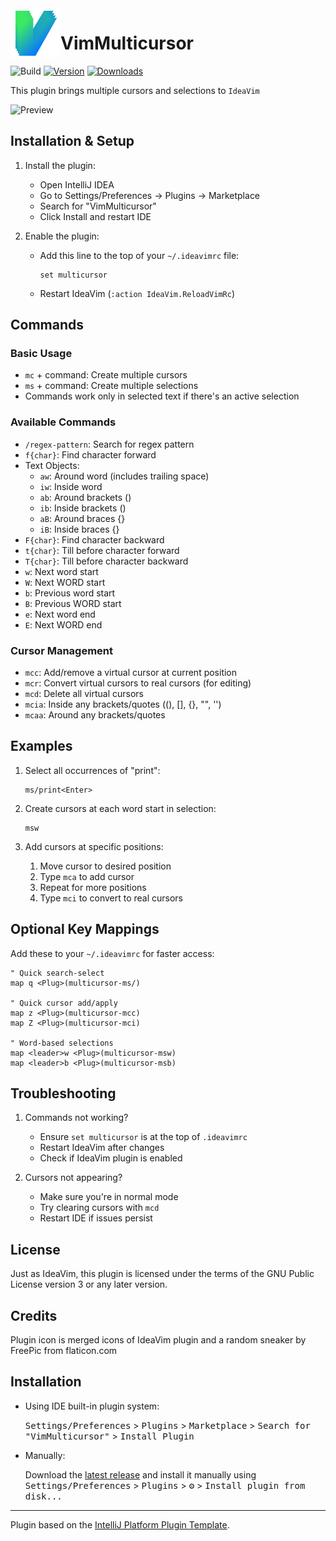<img src="src/main/resources/pluginIcon.svg" width="80" height="80" alt="icon" align="left"/>

VimMulticursor
===
![Build](https://github.com/dankinsoid/VimMulticursor/workflows/Build/badge.svg)
[![Version](https://img.shields.io/jetbrains/plugin/v/19162-VimMulticursor.svg)](https://plusins.jetbrains.com/plugin/19162-VimMulticursor)
[![Downloads](https://img.shields.io/jetbrains/plugin/d/19162-VimMulticursor.svg)](https://plugins.jetbrains.com/plugin/19162-VimMulticursor)

<!-- Plugin description -->
This plugin brings multiple cursors and selections to `IdeaVim`

![Preview](https://github.com/dankinsoid/VimMulticursor/blob/main/preview.gif?raw=true)

## Installation & Setup

1. Install the plugin:
   - Open IntelliJ IDEA
   - Go to Settings/Preferences → Plugins → Marketplace
   - Search for "VimMulticursor"
   - Click Install and restart IDE

2. Enable the plugin:
   - Add this line to the top of your `~/.ideavimrc` file:
     ```
     set multicursor
     ```
   - Restart IdeaVim (`:action IdeaVim.ReloadVimRc`)

## Commands

### Basic Usage
- `mc` + command: Create multiple cursors
- `ms` + command: Create multiple selections
- Commands work only in selected text if there's an active selection

### Available Commands
- `/regex-pattern`: Search for regex pattern
- `f{char}`: Find character forward
- Text Objects:
  - `aw`: Around word (includes trailing space)
  - `iw`: Inside word
  - `ab`: Around brackets ()
  - `ib`: Inside brackets ()
  - `aB`: Around braces {}
  - `iB`: Inside braces {}
- `F{char}`: Find character backward
- `t{char}`: Till before character forward
- `T{char}`: Till before character backward
- `w`: Next word start
- `W`: Next WORD start
- `b`: Previous word start
- `B`: Previous WORD start
- `e`: Next word end
- `E`: Next WORD end

### Cursor Management
- `mcc`: Add/remove a virtual cursor at current position
- `mcr`: Convert virtual cursors to real cursors (for editing)
- `mcd`: Delete all virtual cursors
- `mcia`: Inside any brackets/quotes ((), [], {}, "", '')
- `mcaa`: Around any brackets/quotes

## Examples

1. Select all occurrences of "print":
   ```
   ms/print<Enter>
   ```

2. Create cursors at each word start in selection:
   ```
   msw
   ```

3. Add cursors at specific positions:
   1. Move cursor to desired position
   2. Type `mca` to add cursor
   3. Repeat for more positions
   4. Type `mci` to convert to real cursors

## Optional Key Mappings

Add these to your `~/.ideavimrc` for faster access:
```vim
" Quick search-select
map q <Plug>(multicursor-ms/)

" Quick cursor add/apply
map z <Plug>(multicursor-mcc)
map Z <Plug>(multicursor-mci)

" Word-based selections
map <leader>w <Plug>(multicursor-msw)
map <leader>b <Plug>(multicursor-msb)
```

## Troubleshooting

1. Commands not working?
   - Ensure `set multicursor` is at the top of `.ideavimrc`
   - Restart IdeaVim after changes
   - Check if IdeaVim plugin is enabled

2. Cursors not appearing?
   - Make sure you're in normal mode
   - Try clearing cursors with `mcd`
   - Restart IDE if issues persist
<!-- Plugin description end -->

## License

Just as IdeaVim, this plugin is licensed under the terms of the GNU Public License version 3 or any later version.

## Credits

Plugin icon is merged icons of IdeaVim plugin and a random sneaker by FreePic from flaticon.com
## Installation

- Using IDE built-in plugin system:
  
  <kbd>Settings/Preferences</kbd> > <kbd>Plugins</kbd> > <kbd>Marketplace</kbd> > <kbd>Search for "VimMulticursor"</kbd> >
  <kbd>Install Plugin</kbd>
  
- Manually:

  Download the [latest release](https://github.com/dankinsoid/VimMulticursor/releases/latest) and install it manually using
  <kbd>Settings/Preferences</kbd> > <kbd>Plugins</kbd> > <kbd>⚙️</kbd> > <kbd>Install plugin from disk...</kbd>


---
Plugin based on the [IntelliJ Platform Plugin Template][template].

[template]: https://github.com/JetBrains/intellij-platform-plugin-template
